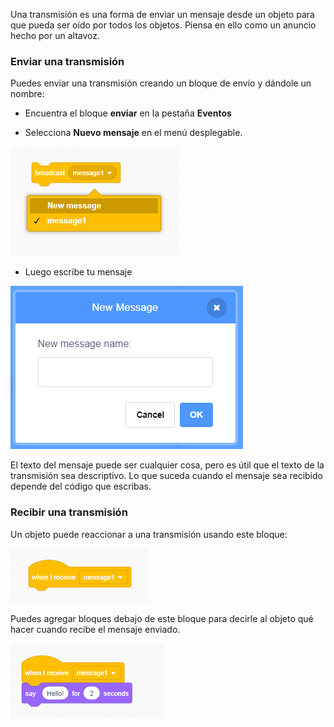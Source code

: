 Una transmisión es una forma de enviar un mensaje desde un objeto para que pueda ser oído por todos los objetos. Piensa en ello como un anuncio hecho por un altavoz.

### Enviar una transmisión

Puedes enviar una transmisión creando un bloque de envío y dándole un nombre:

+ Encuentra el bloque **enviar** en la pestaña **Eventos**

+ Selecciona **Nuevo mensaje** en el menú desplegable.

![desplegable del bloque de transmisión](images/broadcast-block.png)

+ Luego escribe tu mensaje

![Crear una transmisión](images/new-broadcast.png)

El texto del mensaje puede ser cualquier cosa, pero es útil que el texto de la transmisión sea descriptivo. Lo que suceda cuando el mensaje sea recibido depende del código que escribas.

### Recibir una transmisión

Un objeto puede reaccionar a una transmisión usando este bloque:

![Recibir una transmisión](images/receive-a-broadcast.png)

Puedes agregar bloques debajo de este bloque para decirle al objeto qué hacer cuando recibe el mensaje enviado.

![Ejemplo de recepción](images/receive-example.png)